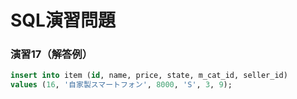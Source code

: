 # SQL演習問題

### 演習17（解答例）

```sql
insert into item (id, name, price, state, m_cat_id, seller_id) 
values (16, '自家製スマートフォン', 8000, 'S', 3, 9);
```